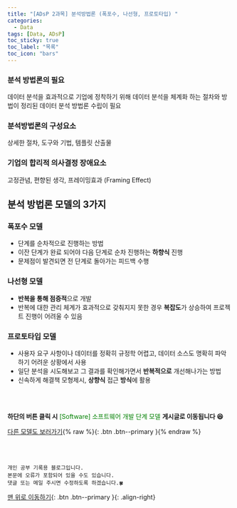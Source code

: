 ```yaml
---
title: "[ADsP 2과목] 분석방법론 (폭포수, 나선형, 프로토타입) "
categories:
  - Data
tags: [Data, ADsP]
toc_sticky: true
toc_label: "목록"
toc_icon: "bars"
---
```


### 분석 방법론의 필요

데이터 분석을 효과적으로 기업에 정착하기 위해 데이터 분석을 체계화 하는 절차와 방법이 정리된 데이터 분석 방법론 수립이 필요

### 분석방법론의 구성요소

상세한 절차, 도구와 기법, 템플릿 산출물

### 기업의 합리적 의사결정 장애요소

고정관념, 편향된 생각, 프레이밍효과 (Framing Effect)

## 분석 방법론 모델의 3가지

### 폭포수 모델

- 단계를 순차적으로 진행하는 방법
- 이잔 단계가 완료 되어야 다음 단계로 순차 진행하는 **하향식** 진행
- 문제점이 발견되면 전 단계로 돌아가는 피드백 수행

### 나선형 모델

- **반복을 통해 점증적**으로 개발
- 반복에 대한 관리 체계가 효과적으로 갖춰지지 못한 경우 **복잡도**가 상승하여 프로젝트 진행이 어려울 수 있음

### 프로토타입 모델

- 사용자 요구 사항이나 데이터를 정확히 규정학 어렵고, 데이터 소스도 명확히 파악하기 어려운 상황에서 사용
- 일단 분석을 시도해보고 그 결과를 확인해가면서 **반복적으로** 개선해나가는 방법
- 신속하게 해결책 모형제시, **상향식** 접근 **방식**에 활용

<br>
<br>

**하단의 버튼 클릭 시** <span style="color:green">[Software] 소프트웨어 개발 단계 모델 </span> **게시글로 이동됩니다 😆**

[다른 모델도 보러가기](https://solfany.github.io/software/Software-dv-type/){% raw %}{: .btn .btn--primary }{% endraw %}

<br>
<br>

    개인 공부 기록용 블로그입니다.
    본문에 오류가 포함되어 있을 수도 있습니다.
    댓글 또는 메일 주시면 수정하도록 하겠습니다.🍀

[맨 위로 이동하기](#){: .btn .btn--primary }{: .align-right}
